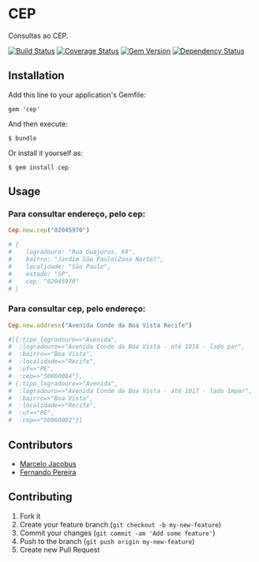 # CEP

Consultas ao CEP.

[![Build Status](https://secure.travis-ci.org/mjacobus/cep.png)](http://travis-ci.org/mjacobus/cep?branch=development)
[![Coverage Status](https://coveralls.io/repos/mjacobus/cep/badge.png)](https://coveralls.io/r/mjacobus/cep)
[![Gem Version](https://badge.fury.io/rb/cep.png)](http://badge.fury.io/rb/cep)
[![Dependency Status](https://gemnasium.com/mjacobus/cep.png)](https://gemnasium.com/mjacobus/cep)

## Installation

Add this line to your application's Gemfile:

    gem 'cep'

And then execute:

    $ bundle

Or install it yourself as:

    $ gem install cep

## Usage
### Para consultar endereço, pelo cep:

```ruby
Cep.new.cep("02045970")

# {
#    logradouro: "Rua Guajurus, 69",
#    bairro: "Jardim São Paulo(Zona Norte)",
#    localidade: "São Paulo",
#    estado: "SP",
#    cep: "02045970"
# }
```

### Para consultar cep, pelo endereço:

```ruby
Cep.new.address("Avenida Conde da Boa Vista Recife")

#[{:tipo_logradouro=>"Avenida",
#  :logradouro=>"Avenida Conde da Boa Vista - até 1016 - lado par",
#  :bairro=>"Boa Vista",
#  :localidade=>"Recife",
#  :uf=>"PE",
#  :cep=>"50060004"},
# {:tipo_logradouro=>"Avenida",
#  :logradouro=>"Avenida Conde da Boa Vista - até 1017 - lado ímpar",
#  :bairro=>"Boa Vista",
#  :localidade=>"Recife",
#  :uf=>"PE",
#  :cep=>"50060002"}]
```

## Contributors
- [Marcelo Jacobus](https://github.com/mjacobus)
- [Fernando Pereira](https://github.com/fernandopereira)


## Contributing

1. Fork it
2. Create your feature branch (`git checkout -b my-new-feature`)
3. Commit your changes (`git commit -am 'Add some feature'`)
4. Push to the branch (`git push origin my-new-feature`)
5. Create new Pull Request
